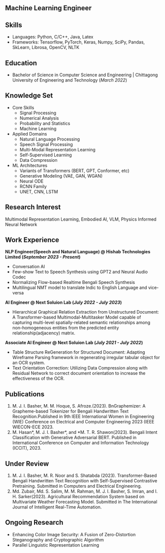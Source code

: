 ## Machine Learning Engineer

## Skills
- Languages: Python, C/C++, Java, Latex
- Frameworks: Tensorflow, PyTorch, Keras, Numpy, SciPy, Pandas, SkLearn, Librosa, OpenCV, NLTK

## Education	        		
- Bachelor of Science in Computer Science and Engineering | Chittagong University of Engineering and Technology (_March 2022_)

## Knowledge Set
- Core Skills
   - Signal Processing
   - Numerical Analysis
   - Probability and Statistics
   - Machine Learning
- Applied Domains
   - Natural Language Processing
   - Speech Signal Processing
   - Multi-Modal Representation Learning
   - Self-Supervised Learning
   - Data Compression
- ML Architectures
   - Variants of Transformers (BERT, GPT, Conformer, etc)
   - Generative Modeling (VAE, GAN, WGAN)
   - Neural ODE
   - RCNN Family
   - UNET, CNN, LSTM

## Research Interest
Multimodal Representation Learning, Embodied AI, VLM, Physics Informed Neural Network

## Work Experience
**NLP Engineer(Speech and Natural Language) @ Hishab Technologies Limited (_September 2023 - Present_)**
- Conversation AI
- Few-show Text to Speech Synthesis using GPT2 and Neural Audio Codec
- Normalizing Flow-based Realtime Bengali Speech Synthesis
- Multilingual NMT model to translate Indic to English Language and vice-versa

**AI Engineer @ Next Soluion Lab (_July 2022 - July 2023_)**
- Hierarchical Graphical Relation Extraction from Unstructured Document: A Transformer-based Multimodal-Multitasker Model capable of capturing multi-level spatially-related semantic relationships among non-homogeneous entities from the predicted entity relationship(adjacency) matrix.

**Associate AI Engineer @ Next Soluion Lab (_July 2021 - July 2022_)**
- Table Structure ReGeneration for Structured Document: Adapting Wireframe Parsing framework in regenerating irregular tabular object for an OCR system.
- Text Orientation Correction: Utilizing Data Compression along with Residual Network to correct document orientation to increase the effectiveness of the OCR.

## Publications
1. M. J. I. Basher, M. M. Hoque, S. Afroze.(2023). BnGraphemizer: A Grapheme-based Tokenizer for Bengali Handwritten Text Recognition.Published in 9th IEEE International Women in Engineering (WIE) Conference on Electrical and Computer Engineering 2023 (IEEE WIECON-ECE 2023.
2.  M. Hasan*, M. J. I. Basher*, and *M. T. R. Shawon(2023). Bengali Intent Classification with Generative Adversarial BERT. Published in International Conference on Computer and Information Technology (ICCIT), 2023.

## Under Review
   
1. M. J. I. Basher, M. R. Noor and S. Shatabda (2023). Transformer-Based Bengali Handwritten Text Recognition with Self-Supervised Contrastive Pretraining. Submitted in Computers and Electrical Engineering.
2. Md. Zubair, Md. S. Salim, M. M. Rahman, M. J. I. Basher, S. Imran, and I. H. Sarker(2023). Agricultural Recommendation System based on Multivariate Weather Forecasting Model. Submitted in The International Journal of Intelligent Real-Time Automation.


## Ongoing Research
- Enhancing Color Image Security: A Fusion of Zero-Distortion Steganography and
Cryptographic Algorithm
- Parallel Linguistic Representation Learning
